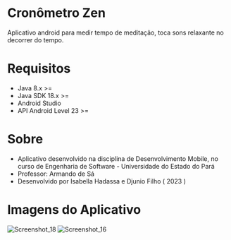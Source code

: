 # Cronômetro Zen

 Aplicativo android para medir tempo de meditação, toca sons relaxante no decorrer do tempo.
 
 # Requisitos
  - Java 8.x >=
  - Java SDK 18.x >=
  - Android Studio
  - API Android Level 23 >=
  
 # Sobre
- Aplicativo desenvolvido na disciplina de Desenvolvimento Mobile, no curso de Engenharia de Software - Universidade do Estado do Pará
- Professor: Armando de Sá
- Desenvolvido por Isabella Hadassa e Djunio Filho ( 2023 )

 # Imagens do Aplicativo
 
![Screenshot_18](https://user-images.githubusercontent.com/11374956/235368772-ebf72c80-3312-4183-bcc1-21789c5be720.png)
![Screenshot_16](https://user-images.githubusercontent.com/11374956/235368773-6e661b88-7d49-4819-b8fe-d11ae9ec9f9b.png)

